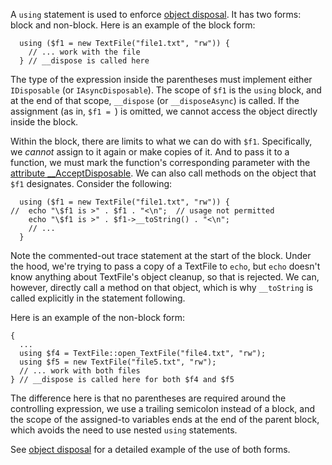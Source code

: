 A `using` statement is used to enforce [object disposal](../classes/object-disposal.md).  It has two forms: block and non-block. Here is an
example of the block form:

```Hack
  using ($f1 = new TextFile("file1.txt", "rw")) {
    // ... work with the file
  } // __dispose is called here
```

The type of the expression inside the parentheses must implement either `IDisposable` (or `IAsyncDisposable`). The scope of `$f1` is
the `using` block, and at the end of that scope, `__dispose` (or `__disposeAsync`) is called. If the assignment (as in, `$f1 = `) is
omitted, we cannot access the object directly inside the block.

Within the block, there are limits to what we can do with `$f1`. Specifically, we *cannot* assign to it again or make copies of it.  And to
pass it to a function, we must mark the function's corresponding parameter with the
[attribute __AcceptDisposable](../attributes/predefined-attributes.md#__AcceptDisposable).  We can also call methods on the object
that `$f1` designates.  Consider the following:

```Hack
  using ($f1 = new TextFile("file1.txt", "rw")) {
//  echo "\$f1 is >" . $f1 . "<\n";  // usage not permitted
    echo "\$f1 is >" . $f1->__toString() . "<\n";
    // ...
  }
```

Note the commented-out trace statement at the start of the block. Under the hood, we're trying to pass a copy of a TextFile to `echo`, but
`echo` doesn't know anything about TextFile's object cleanup, so that is rejected. We can, however, directly call a method on that object,
which is why `__toString` is called explicitly in the statement following.

Here is an example of the non-block form:

```Hack
{
  ...
  using $f4 = TextFile::open_TextFile("file4.txt", "rw");
  using $f5 = new TextFile("file5.txt", "rw");
  // ... work with both files
} // __dispose is called here for both $f4 and $f5
```

The difference here is that no parentheses are required around the controlling expression, we use a trailing semicolon instead of a block,
and the scope of the assigned-to variables ends at the end of the parent block, which avoids the need to use nested `using` statements.

See [object disposal](../classes/object-disposal) for a detailed example of the use of both forms.
